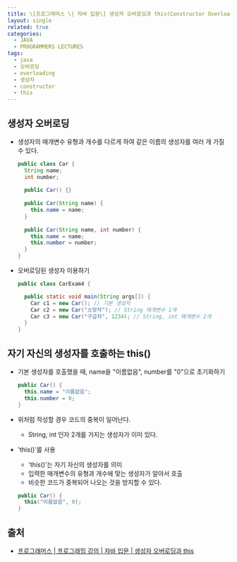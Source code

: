 ```yaml
---
title: \[프로그래머스 \| 자바 입문\] 생성자 오버로딩과 this(Constructor Overloading and this\(\))
layout: single
related: true
categories:
  - JAVA
  - PROGRAMMERS LECTURES
tags:
  - java
  - 오버로딩
  - overloading
  - 생성자
  - constructor
  - this
---
```


## 생성자 오버로딩
- 생성자의 매개변수 유형과 개수를 다르게 하여 같은 이름의 생성자를 여러 개 가질 수 있다.

  ```java
  public class Car {
    String name;
    int number;
    
    public Car() {}
    
    public Car(String name) {
      this.name = name;
    }
    
    public Car(String name, int number) {
      this.name = name;
      this.number = number;
    }
  }
  ```
  
- 오버로딩된 생성자 이용하기

  ```java
  public class CarExam4 {
  
    public static void main(String args[]) {
      Car c1 = new Car(); // 기본 생성자
      Car c2 = new Car("소방차"); // String 매개변수 1개
      Car c3 = new Car("구급차", 1234); // String, int 매개변수 2개
    }
  }
  ```
  
## 자기 자신의 생성자를 호출하는 this()
- 기본 생성자를 호출했을 때, name을 "이름없음", number를 "0"으로 초기화하기

  ```java
  public Car() {
    this.name = "이름없음";
    this.number = 0;
  }
  ```
  
- 위처럼 작성할 경우 코드의 중복이 일어난다.
  - String, int 인자 2개를 가지는 생성자가 이미 있다.
- 'this()'를 사용
  - 'this()'는 자기 자신의 생성자를 의미
  - 입력한 매개변수의 유형과 개수에 맞는 생성자가 알아서 호출
  - 비슷한 코드가 중복되어 나오는 것을 방지할 수 있다.

  ```java
  public Car() {
    this("이름없음", 0);
  }
  ```

## 출처
- [프로그래머스 \| 프로그래밍 강의 \| 자바 입문 \| 생성자 오버로딩과 this](https://programmers.co.kr/learn/courses/5/lessons/171)

